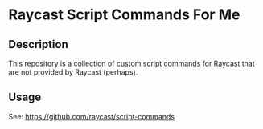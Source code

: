 # Raycast Script Commands For Me

## Description

This repository is a collection of custom script commands for Raycast that are not provided by Raycast (perhaps).

## Usage

See: https://github.com/raycast/script-commands
